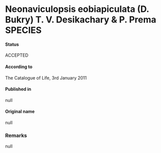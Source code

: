 Neonaviculopsis eobiapiculata (D. Bukry) T. V. Desikachary & P. Prema SPECIES
=======

#### Status
ACCEPTED

#### According to
The Catalogue of Life, 3rd January 2011

#### Published in
null

#### Original name
null

### Remarks
null